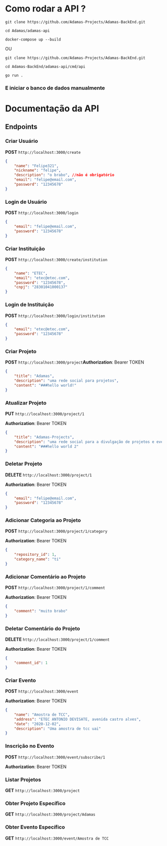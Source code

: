 
# Como rodar a API ?

```          
git clone https://github.com/Adamas-Projects/Adamas-BackEnd.git

cd Adamas/adamas-api

docker-compose up --build
```
OU 
```
git clone https://github.com/Adamas-Projects/Adamas-BackEnd.git

cd Adamas-BackEnd/adamas-api/cmd/api

go run .
``` 
### E iniciar o banco de dados manualmente
##


# Documentação da API

## Endpoints

### Criar Usuário

**POST** `http://localhost:3000/create`

```json
{
    "name": "Felipe321",
    "nickname": "felipe",
    "description": "o brabo", //não é obrigatório
    "email": "felipe@email.com",
    "password": "12345678"
}

```

### Login de Usuário

**POST** `http://localhost:3000/login`

```json
{
    "email": "felipe@email.com",
    "password": "12345678"
}

```

### Criar Instituição

**POST** `http://localhost:3000/create/institution`

```json
{
    "name": "ETEC",
    "email": "etec@etec.com",
    "password": "12345678",
    "cnpj": "28301041000137"
}

```

### Login de Instituição

**POST** `http://localhost:3000/login/institution`

```json
{
    "email": "etec@etec.com",
    "password": "12345678"
}

```

### Criar Projeto

**POST** `http://localhost:3000/project`**Authorization**: Bearer TOKEN

```json
{
    "title": "Adamas",
    "description": "uma rede social para projetos",
    "content": "###hello world!"
}

```

### Atualizar Projeto

**PUT** `http://localhost:3000/project/1`

**Authorization**: Bearer TOKEN

```json
{
    "title": "Adamas-Projects",
    "description": "uma rede social para a divulgação de projetos e eventos",
    "content": "###hello world 2"
}

```

### Deletar Projeto

**DELETE** `http://localhost:3000/project/1`

**Authorization**: Bearer TOKEN

```json
{
    "email": "felipe@email.com",
    "password": "12345678"
}

```

### Adicionar Categoria ao Projeto

**POST** `http://localhost:3000/project/1/category`

**Authorization**: Bearer TOKEN

```json
{
    "repository_id": 1,
    "category_name": "ti"
}

```

### Adicionar Comentário ao Projeto

**POST** `http://localhost:3000/project/1/comment`

**Authorization**: Bearer TOKEN

```json
{
    "comment": "muito brabo"
}

```

### Deletar Comentário do Projeto

**DELETE** `http://localhost:3000/project/1/comment`

**Authorization**: Bearer TOKEN

```json
{
    "comment_id": 1
}

```

### Criar Evento

**POST** `http://localhost:3000/event`

**Authorization**: Bearer TOKEN

```json
{
    "name": "Amostra de TCC",
    "address": "ETEC ANTONIO DEVISATE, avenida castro alves",
    "date": "2020-12-02",
    "description": "Uma amostra de tcc uai"
}

```

### Inscrição no Evento

**POST** `http://localhost:3000/event/subscribe/1`

**Authorization**: Bearer TOKEN

### Listar Projetos

**GET** `http://localhost:3000/project`

### Obter Projeto Específico

**GET** `http://localhost:3000/project/Adamas`

### Obter Evento Específico

**GET** `http://localhost:3000/event/Amostra de TCC`